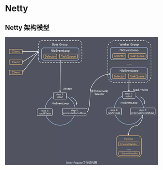 # Netty

## Netty 架构模型

![Netty架构模型](../.vuepress/public/javanettyjiagou.png)






<comment-comment/>